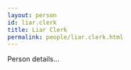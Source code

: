 ```yaml
---
layout: person
id: liar.clerk
title: Liar Clerk
permalink: people/liar.clerk.html
---
```


Person details...